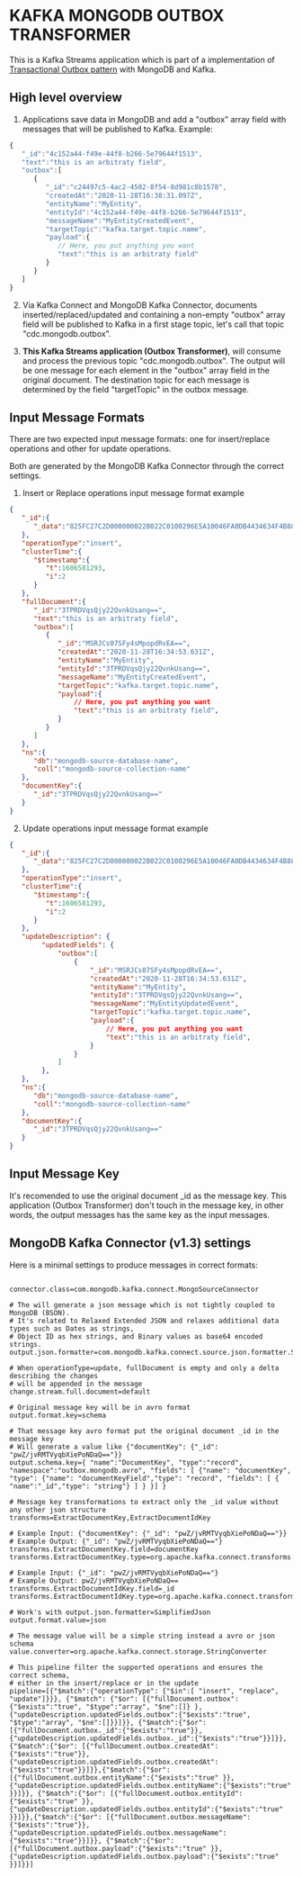 # KAFKA MONGODB OUTBOX TRANSFORMER

This is a Kafka Streams application which is part of a implementation of [Transactional Outbox pattern](https://microservices.io/patterns/data/transactional-outbox.html) with MongoDB and Kafka.

## High level overview

1. Applications save data in MongoDB and add a "outbox" array field with messages that will be published to Kafka. Example:

```javascript
{
   "_id":"4c152a44-f49e-44f8-b266-5e79644f1513",
   "text":"this is an arbitraty field",
   "outbox":[
      {
         "_id":"c24497c5-4ac2-4502-8f54-8d981c8b1578",
         "createdAt":"2020-11-28T16:38:31.097Z",
         "entityName":"MyEntity",
         "entityId":"4c152a44-f49e-44f8-b266-5e79644f1513",
         "messageName":"MyEntityCreatedEvent",
         "targetTopic":"kafka.target.topic.name",
         "payload":{
            // Here, you put anything you want
            "text":"this is an arbitraty field"
         }
      }
   ]
}
```

2. Via Kafka Connect and MongoDB Kafka Connector, documents inserted/replaced/updated and containing a non-empty "outbox" array field will be published to Kafka in a first stage topic, let's call that topic "cdc.mongodb.outbox".

3. **This Kafka Streams application (Outbox Transformer)**, will consume and process the previous topic "cdc.mongodb.outbox". The output will be one message for each element in the "outbox" array field in the original document. The destination topic for each message is determined by the field "targetTopic" in the outbox message.

## Input Message Formats

There are two expected input message formats: one for insert/replace operations and other for update operations.

Both are generated by the MongoDB Kafka Connector through the correct settings.

1. Insert or Replace operations input message format example


```json
{
   "_id":{
      "_data":"825FC27C2D000000022B022C0100296E5A10046FA0DB4434634F4B88BB8EE0F747007C465A5F6964005A1004DD33D10D5AAC423CB6D90BE7914B1A9E0004"
   },
   "operationType":"insert",
   "clusterTime":{
      "$timestamp":{
         "t":1606581293,
         "i":2
      }
   },
   "fullDocument":{
      "_id":"3TPRDVqsQjy22QvnkUsang==",
      "text":"this is an arbitraty field",
      "outbox":[
         {
            "_id":"MSRJCs07SFy4sMpopdRvEA==",
            "createdAt":"2020-11-28T16:34:53.631Z",
            "entityName":"MyEntity",
            "entityId":"3TPRDVqsQjy22QvnkUsang==",
            "messageName":"MyEntityCreatedEvent",
            "targetTopic":"kafka.target.topic.name",
            "payload":{
                // Here, you put anything you want
                "text":"this is an arbitraty field",
            }
         }
      ]
   },
   "ns":{
      "db":"mongodb-source-database-name",
      "coll":"mongodb-source-collection-name"
   },
   "documentKey":{
      "_id":"3TPRDVqsQjy22QvnkUsang=="
   }
}
```

2. Update operations input message format example

```json
{
   "_id":{
      "_data":"825FC27C2D000000022B022C0100296E5A10046FA0DB4434634F4B88BB8EE0F747007C465A5F6964005A1004DD33D10D5AAC423CB6D90BE7914B1A9E0004"
   },
   "operationType":"insert",
   "clusterTime":{
      "$timestamp":{
         "t":1606581293,
         "i":2
      }
   },
   "updateDescription": {
        "updatedFields": {
            "outbox":[
                {
                    "_id":"MSRJCs07SFy4sMpopdRvEA==",
                    "createdAt":"2020-11-28T16:34:53.631Z",
                    "entityName":"MyEntity",
                    "entityId":"3TPRDVqsQjy22QvnkUsang==",
                    "messageName":"MyEntityUpdatedEvent",
                    "targetTopic":"kafka.target.topic.name",
                    "payload":{
                        // Here, you put anything you want
                        "text":"this is an arbitraty field",
                    }
                }
            ]
        },
   },
   "ns":{
      "db":"mongodb-source-database-name",
      "coll":"mongodb-source-collection-name"
   },
   "documentKey":{
      "_id":"3TPRDVqsQjy22QvnkUsang=="
   }
}
```

## Input Message Key

It's recomended to use the original document _id as the message key. This application (Outbox Transformer) don't touch in the message key, in other words, the output messages has the same key as the input messages.

## MongoDB Kafka Connector (v1.3) settings

Here is a minimal settings to produce messages in correct formats:

```properties

connector.class=com.mongodb.kafka.connect.MongoSourceConnector

# The will generate a json message which is not tightly coupled to MongoDB (BSON).
# It's related to Relaxed Extended JSON and relaxes additional data types such as Dates as strings,
# Object ID as hex strings, and Binary values as base64 encoded strings.
output.json.formatter=com.mongodb.kafka.connect.source.json.formatter.SimplifiedJson

# When operationType=update, fullDocument is empty and only a delta describing the changes
# will be appended in the message
change.stream.full.document=default

# Original message key will be in avro format
output.format.key=schema

# That message key avro format put the original document _id in the message key
# Will generate a value like {"documentKey": {"_id": "pwZ/jvRMTVyqbXiePoNDaQ=="}}
output.schema.key={ "name":"DocumentKey", "type":"record", "namespace":"outbox.mongodb.avro", "fields": [ {"name": "documentKey", "type": {"name": "documentKeyField","type": "record", "fields": [ { "name":"_id","type": "string"} ] } }] }

# Message key transformations to extract only the _id value without any other json structure
transforms=ExtractDocumentKey,ExtractDocumentIdKey

# Example Input: {"documentKey": {"_id": "pwZ/jvRMTVyqbXiePoNDaQ=="}}
# Example Output: {"_id": "pwZ/jvRMTVyqbXiePoNDaQ=="}
transforms.ExtractDocumentKey.field=documentKey
transforms.ExtractDocumentKey.type=org.apache.kafka.connect.transforms.ExtractField$Key

# Example Input: {"_id": "pwZ/jvRMTVyqbXiePoNDaQ=="}
# Example Output: pwZ/jvRMTVyqbXiePoNDaQ==
transforms.ExtractDocumentIdKey.field=_id
transforms.ExtractDocumentIdKey.type=org.apache.kafka.connect.transforms.ExtractField$Key

# Work's with output.json.formatter=SimplifiedJson
output.format.value=json

# The message value will be a simple string instead a avro or json schema
value.converter=org.apache.kafka.connect.storage.StringConverter

# This pipeline filter the supported operations and ensures the correct schema,
# either in the insert/replace or in the update
pipeline=[{"$match":{"operationType": {"$in":[ "insert", "replace", "update"]}}}, {"$match": {"$or": [{"fullDocument.outbox":{"$exists":"true", "$type":"array", "$ne":[]} }, {"updateDescription.updatedFields.outbox":{"$exists":"true", "$type":"array", "$ne":[]}}]}}, {"$match":{"$or": [{"fullDocument.outbox._id":{"$exists":"true"}}, {"updateDescription.updatedFields.outbox._id":{"$exists":"true"}}]}},{"$match":{"$or": [{"fullDocument.outbox.createdAt":{"$exists":"true"}}, {"updateDescription.updatedFields.outbox.createdAt":{"$exists":"true"}}]}},{"$match":{"$or": [{"fullDocument.outbox.entityName":{"$exists":"true" }}, {"updateDescription.updatedFields.outbox.entityName":{"$exists":"true" }}]}}, {"$match":{"$or": [{"fullDocument.outbox.entityId":{"$exists":"true" }}, {"updateDescription.updatedFields.outbox.entityId":{"$exists":"true" }}]}},{"$match":{"$or": [{"fullDocument.outbox.messageName":{"$exists":"true"}}, {"updateDescription.updatedFields.outbox.messageName":{"$exists":"true"}}]}}, {"$match":{"$or": [{"fullDocument.outbox.payload":{"$exists":"true" }}, {"updateDescription.updatedFields.outbox.payload":{"$exists":"true" }}]}}]
```
